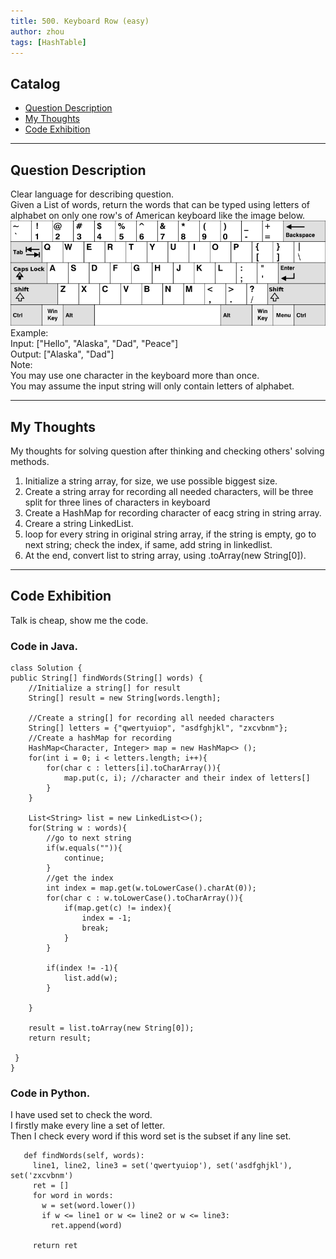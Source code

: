 ```yaml
---
title: 500. Keyboard Row (easy)                 
author: zhou      
tags: [HashTable]          
---
```


       

## Catalog  
+ [Question Description](#partI)
+ [My Thoughts](#partII)
+ [Code Exhibition](#partIII)

----------------------------------

## Question Description
Clear language for describing question.    
Given a List of words, return the words that can be typed using letters of alphabet on only one row's of American keyboard like the image below.      
![Explain Image1](img/img500.png )     
Example:    
Input: ["Hello", "Alaska", "Dad", "Peace"]      
Output: ["Alaska", "Dad"]       
Note:     
You may use one character in the keyboard more than once.    
You may assume the input string will only contain letters of alphabet.     


----------------------------------

## My Thoughts
My thoughts for solving question after thinking and checking others' solving methods.        
1. Initialize a string array, for size, we use possible biggest size.     
2. Create a string array for recording all needed characters, will be three split for three lines of characters in keyboard     
3. Create a HashMap for recording character of eacg string in string array.     
4. Creare a string LinkedList.    
5. loop for every string in original string array, if the string is empty, go to next string; check the index, if same, add string in linkedlist.   
6. At the end, convert list to string array, using .toArray(new String[0]).     


----------------------------------

## Code Exhibition
Talk is cheap, show me the code.    
### Code in Java.     

    class Solution {
    public String[] findWords(String[] words) {
        //Initialize a string[] for result
        String[] result = new String[words.length];
        
        //Create a string[] for recording all needed characters
        String[] letters = {"qwertyuiop", "asdfghjkl", "zxcvbnm"};
        //Create a hashMap for recording  
        HashMap<Character, Integer> map = new HashMap<> ();
        for(int i = 0; i < letters.length; i++){
            for(char c : letters[i].toCharArray()){
                map.put(c, i); //character and their index of letters[]
            }
        }
        
        List<String> list = new LinkedList<>();
        for(String w : words){
            //go to next string
            if(w.equals("")){
                continue;
            }
            //get the index
            int index = map.get(w.toLowerCase().charAt(0));
            for(char c : w.toLowerCase().toCharArray()){
                if(map.get(c) != index){
                    index = -1;
                    break;
                }
            }
            
            if(index != -1){
                list.add(w);
            }
            
        }
        
        result = list.toArray(new String[0]);
        return result;
        
     }
    }


### Code in Python.   
I have used set to check the word.   
I firstly make every line a set of letter.  
Then I check every word if this word set is the subset if any line set.    
       
       def findWords(self, words):
         line1, line2, line3 = set('qwertyuiop'), set('asdfghjkl'), set('zxcvbnm')
         ret = []
         for word in words:
           w = set(word.lower())
           if w <= line1 or w <= line2 or w <= line3:
             ret.append(word)
         
         return ret
       


